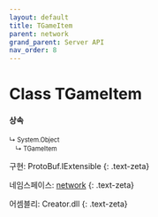 ```yaml
---
layout: default
title: TGameItem
parent: network
grand_parent: Server API
nav_order: 8
---
```


# Class TGameItem

#### 상속
<div class="code-example" markdown="1" style = "font-size:0.8em;">
↳ System.Object<br/>
　↳ TGameItem
</div>

구현: ProtoBuf.IExtensible
{: .text-zeta}

네임스페이스: [network](../)
{: .text-zeta}

어셈블리: Creator.dll
{: .text-zeta}